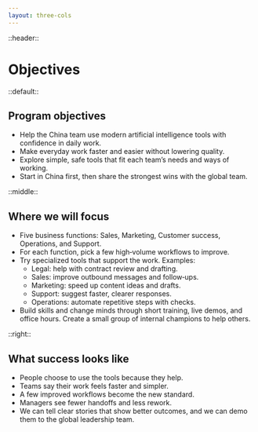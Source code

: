 ```yaml
---
layout: three-cols
---
```


::header::
# Objectives

::default::

## Program objectives

- Help the China team use modern artificial intelligence tools with confidence in daily work.
- Make everyday work faster and easier without lowering quality.
- Explore simple, safe tools that fit each team’s needs and ways of working.
- Start in China first, then share the strongest wins with the global team.

::middle::

## Where we will focus

- Five business functions: Sales, Marketing, Customer success, Operations, and Support.
- For each function, pick a few high‑volume workflows to improve.
- Try specialized tools that support the work. Examples:
  - Legal: help with contract review and drafting.
  - Sales: improve outbound messages and follow‑ups.
  - Marketing: speed up content ideas and drafts.
  - Support: suggest faster, clearer responses.
  - Operations: automate repetitive steps with checks.
- Build skills and change minds through short training, live demos, and office hours. Create a small group of internal champions to help others.

::right::

## What success looks like

- People choose to use the tools because they help.
- Teams say their work feels faster and simpler.
- A few improved workflows become the new standard.
- Managers see fewer handoffs and less rework.
- We can tell clear stories that show better outcomes, and we can demo them to the global leadership team.

